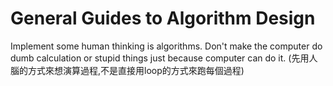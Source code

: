 # General Guides to Algorithm Design

Implement some human thinking is algorithms.
Don't make the computer do dumb calculation or stupid things just because computer can do it.
(先用人腦的方式來想演算過程,不是直接用loop的方式來跑每個過程)
